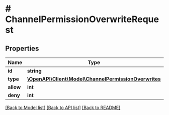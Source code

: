 # # ChannelPermissionOverwriteRequest

## Properties

Name | Type | Description | Notes
------------ | ------------- | ------------- | -------------
**id** | **string** |  |
**type** | [**\OpenAPI\Client\Model\ChannelPermissionOverwrites**](ChannelPermissionOverwrites.md) |  | [optional]
**allow** | **int** |  | [optional]
**deny** | **int** |  | [optional]

[[Back to Model list]](../../README.md#models) [[Back to API list]](../../README.md#endpoints) [[Back to README]](../../README.md)
